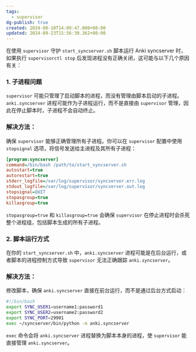 ```yaml
---
tags:
  - supervisor
dg-publish: true
created: 2024-08-10T14:09:47.000+08:00
updated: 2024-09-23T15:56:30.362+08:00
---
```


在使用 `supervisor` 守护 `start_syncserver.sh` 脚本运行 Anki syncserver 时，如果执行 `supervisorctl stop` 后发现进程没有正确关闭，这可能与以下几个原因有关：

### 1. 子进程问题
`supervisor` 可能只管理了启动脚本的进程，而没有管理由脚本启动的子进程。`anki.syncserver` 进程可能作为子进程运行，而不是直接由 `supervisor` 管理，因此在停止脚本时，子进程不会自动终止。

### 解决方法：
确保 `supervisor` 能够正确管理所有子进程。你可以在 `supervisor` 配置中使用 `stopsignal` 选项，将信号发送给主进程及其所有子进程：

```ini
[program:syncserver]
command=/bin/bash /path/to/start_syncserver.sh
autostart=true
autorestart=true
stderr_logfile=/var/log/supervisor/syncserver.err.log
stdout_logfile=/var/log/supervisor/syncserver.out.log
stopsignal=QUIT
stopasgroup=true
killasgroup=true
```

`stopasgroup=true` 和 `killasgroup=true` 会确保 `supervisor` 在停止进程时会杀死整个进程组，包括脚本生成的所有子进程。

### 2. 脚本运行方式
在你的 `start_syncserver.sh` 中，`anki.syncserver` 进程可能是在后台运行，或者脚本的进程控制方式导致 `supervisor` 无法正确跟踪 `anki.syncserver`。

### 解决方法：
修改脚本，确保 `anki.syncserver` 直接在前台运行，而不是通过后台方式启动：

```bash
#!/bin/bash
export SYNC_USER1=username1:password1
export SYNC_USER2=username2:password2
export SYNC_PORT=29901
exec ~/syncserver/bin/python -m anki.syncserver
```

`exec` 命令会将 `anki.syncserver` 进程替换为脚本本身的进程，使 `supervisor` 能直接管理 `anki.syncserver`。

